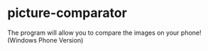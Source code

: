 picture-comparator
==================

The program will allow you to compare the images on your phone! (Windows Phone Version)
